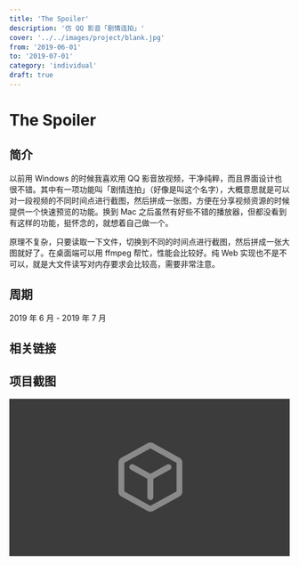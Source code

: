 ```yaml
---
title: 'The Spoiler'
description: '仿 QQ 影音「剧情连拍」'
cover: '../../images/project/blank.jpg'
from: '2019-06-01'
to: '2019-07-01'
category: 'individual'
draft: true
---
```


# The Spoiler

## 简介

以前用 Windows 的时候我喜欢用 QQ 影音放视频，干净纯粹，而且界面设计也很不错。其中有一项功能叫「剧情连拍」（好像是叫这个名字），大概意思就是可以对一段视频的不同时间点进行截图，然后拼成一张图，方便在分享视频资源的时候提供一个快速预览的功能。换到 Mac 之后虽然有好些不错的播放器，但都没看到有这样的功能，挺怀念的，就想着自己做一个。

原理不复杂，只要读取一下文件，切换到不同的时间点进行截图，然后拼成一张大图就好了。在桌面端可以用 ffmpeg 帮忙，性能会比较好。纯 Web 实现也不是不可以，就是大文件读写对内存要求会比较高，需要非常注意。

## 周期

2019 年 6 月 - 2019 年 7 月

## 相关链接



## 项目截图
![项目截图](../../images/project/thumb/unreleased.jpg)
